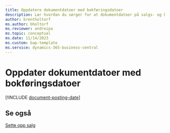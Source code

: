 ```yaml
---
title: Oppdatere dokumentdatoer med bokføringsdatoer
description: Lær hvordan du sørger for at dokumentdatoer på salgs- og kjøpsdokumenter samsvarer med bokføringsdatoene.
author: brentholtorf
ms.author: bholtorf
ms.reviewer: andreipa
ms.topic: conceptual
ms.date: 11/14/2023
ms.custom: bap-template
ms.service: dynamics-365-business-central
---
```

# Oppdater dokumentdatoer med bokføringsdatoer

[!INCLUDE [document-posting-date](includes/document-posting-date.md)]

## Se også

[Sette opp salg](sales-setup-sales.md)